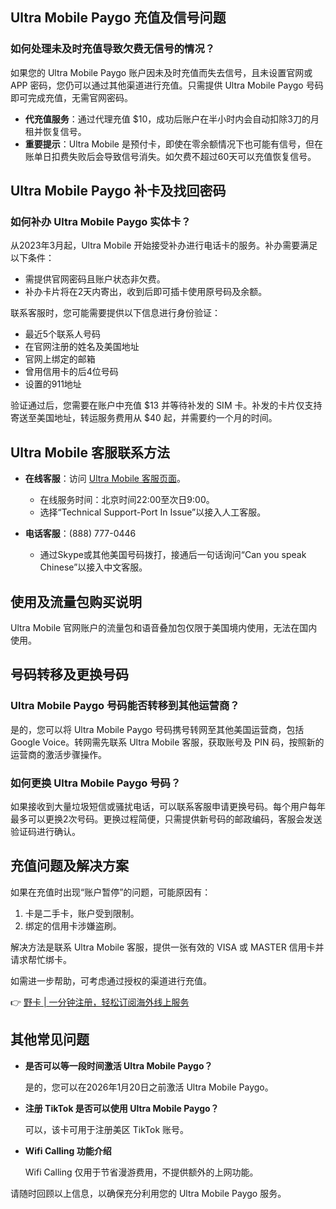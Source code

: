 ## Ultra Mobile Paygo 充值及信号问题

### 如何处理未及时充值导致欠费无信号的情况？

如果您的 Ultra Mobile Paygo 账户因未及时充值而失去信号，且未设置官网或 APP 密码，您仍可以通过其他渠道进行充值。只需提供 Ultra Mobile Paygo 号码即可完成充值，无需官网密码。

- **代充值服务**：通过代理充值 $10，成功后账户在半小时内会自动扣除3刀的月租并恢复信号。
- **重要提示**：Ultra Mobile 是预付卡，即使在零余额情况下也可能有信号，但在账单日扣费失败后会导致信号消失。如欠费不超过60天可以充值恢复信号。

## Ultra Mobile Paygo 补卡及找回密码

### 如何补办 Ultra Mobile Paygo 实体卡？

从2023年3月起，Ultra Mobile 开始接受补办进行电话卡的服务。补办需要满足以下条件：

- 需提供官网密码且账户状态非欠费。
- 补办卡片将在2天内寄出，收到后即可插卡使用原号码及余额。

联系客服时，您可能需要提供以下信息进行身份验证：
- 最近5个联系人号码
- 在官网注册的姓名及美国地址
- 官网上绑定的邮箱
- 曾用信用卡的后4位号码
- 设置的911地址

验证通过后，您需要在账户中充值 $13 并等待补发的 SIM 卡。补发的卡片仅支持寄送至美国地址，转运服务费用从 $40 起，并需要约一个月的时间。

## Ultra Mobile 客服联系方法

- **在线客服**：访问 [Ultra Mobile 客服页面](https://my.ultramobile.com/paygo/activation)。
  - 在线服务时间：北京时间22:00至次日9:00。
  - 选择“Technical Support-Port In Issue”以接入人工客服。
  
- **电话客服**：(888) 777-0446
  - 通过Skype或其他美国号码拨打，接通后一句话询问“Can you speak Chinese”以接入中文客服。

## 使用及流量包购买说明

Ultra Mobile 官网账户的流量包和语音叠加包仅限于美国境内使用，无法在国内使用。

## 号码转移及更换号码

### Ultra Mobile Paygo 号码能否转移到其他运营商？

是的，您可以将 Ultra Mobile Paygo 号码携号转网至其他美国运营商，包括 Google Voice。转网需先联系 Ultra Mobile 客服，获取账号及 PIN 码，按照新的运营商的激活步骤操作。

### 如何更换 Ultra Mobile Paygo 号码？

如果接收到大量垃圾短信或骚扰电话，可以联系客服申请更换号码。每个用户每年最多可以更换2次号码。更换过程简便，只需提供新号码的邮政编码，客服会发送验证码进行确认。

## 充值问题及解决方案

如果在充值时出现“账户暂停”的问题，可能原因有：
1. 卡是二手卡，账户受到限制。
2. 绑定的信用卡涉嫌盗刷。

解决方法是联系 Ultra Mobile 客服，提供一张有效的 VISA 或 MASTER 信用卡并请求帮忙绑卡。

如需进一步帮助，可考虑通过授权的渠道进行充值。

👉 [野卡 | 一分钟注册，轻松订阅海外线上服务](https://bit.ly/bewildcard)

## 其他常见问题

- **是否可以等一段时间激活 Ultra Mobile Paygo？**
  
  是的，您可以在2026年1月20日之前激活 Ultra Mobile Paygo。

- **注册 TikTok 是否可以使用 Ultra Mobile Paygo？**
  
  可以，该卡可用于注册美区 TikTok 账号。

- **Wifi Calling 功能介绍**

  Wifi Calling 仅用于节省漫游费用，不提供额外的上网功能。

请随时回顾以上信息，以确保充分利用您的 Ultra Mobile Paygo 服务。